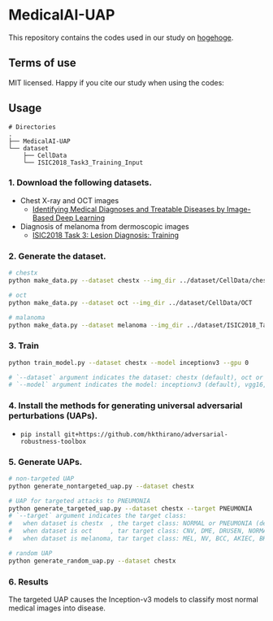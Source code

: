 # MedicalAI-UAP

This repository contains the codes used in our study on [hogehoge](a).

## Terms of use

MIT licensed. Happy if you cite our study when using the codes:

## Usage

```
# Directories
.
├── MedicalAI-UAP
└── dataset
    ├── CellData
    └── ISIC2018_Task3_Training_Input
```

### 1. Download the following datasets.

- Chest X-ray and OCT images
    - [Identifying Medical Diagnoses and Treatable Diseases by Image-Based Deep Learning](https://www.sciencedirect.com/science/article/pii/S0092867418301545?via%3Dihub)
- Diagnosis of melanoma from dermoscopic images
    - [ISIC2018 Task 3: Lesion Diagnosis: Training](https://challenge2018.isic-archive.com/task3/training/)

### 2. Generate the dataset.

```sh
# chestx
python make_data.py --dataset chestx --img_dir ../dataset/CellData/chest_xray

# oct
python make_data.py --dataset oct --img_dir ../dataset/CellData/OCT

# malanoma
python make_data.py --dataset melanoma --img_dir ../dataset/ISIC2018_Task3_Training_Input
```

### 3. Train

```sh
python train_model.py --dataset chestx --model inceptionv3 --gpu 0

# `--dataset` argument indicates the dataset: chestx (default), oct or melanoma.
# `--model` argument indicates the model: inceptionv3 (default), vgg16, vgg19, resnet50, inceptionresnetv2, densenet121 or densenet169.
```

### 4. Install the methods for generating universal adversarial perturbations (UAPs).

- `pip install git+https://github.com/hkthirano/adversarial-robustness-toolbox`

### 5. Generate UAPs.

```sh
# non-targeted UAP
python generate_nontargeted_uap.py --dataset chestx

# UAP for targeted attacks to PNEUMONIA
python generate_targeted_uap.py --dataset chestx --target PNEUMONIA
# `--target` argument indicates the target class:
#   when dataset is chestx  , the target class: NORMAL or PNEUMONIA (default).
#   when dataset is oct     , tar target class: CNV, DME, DRUSEN, NORMAL.
#   when dataset is melanoma, tar target class: MEL, NV, BCC, AKIEC, BKL, DF or VASC.

# random UAP
python generate_random_uap.py --dataset chestx
```

### 6. Results

The targeted UAP causes the Inception-v3 models to classify most normal medical images into disease.
